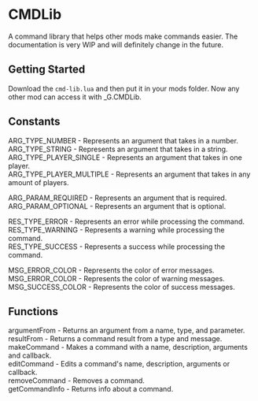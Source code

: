 # CMDLib

A command library that helps other mods make commands easier.
The documentation is very WIP and will definitely change in the future.

## Getting Started

Download the `cmd-lib.lua` and then put it in your mods folder.
Now any other mod can access it with _G.CMDLib.

## Constants

ARG_TYPE_NUMBER - Represents an argument that takes in a number.<br>
ARG_TYPE_STRING - Represents an argument that takes in a string.<br>
ARG_TYPE_PLAYER_SINGLE - Represents an argument that takes in one player.<br>
ARG_TYPE_PLAYER_MULTIPLE - Represents an argument that takes in any amount of players.<br>

ARG_PARAM_REQUIRED - Represents an argument that is required.<br>
ARG_PARAM_OPTIONAL - Represents an argument that is optional.<br>

RES_TYPE_ERROR - Represents an error while processing the command.<br>
RES_TYPE_WARNING - Represents a warning while processing the command.<br>
RES_TYPE_SUCCESS - Represents a success while processing the command.<br>

MSG_ERROR_COLOR - Represents the color of error messages.<br>
MSG_ERROR_COLOR - Represents the color of warning messages.<br>
MSG_SUCCESS_COLOR - Represents the color of success messages.

## Functions

argumentFrom - Returns an argument from a name, type, and parameter.<br>
resultFrom - Returns a command result from a type and message.<br>
makeCommand - Makes a command with a name, description, arguments and callback.<br>
editCommand - Edits a command's name, description, arguments or callback.<br>
removeCommand - Removes a command.<br>
getCommandInfo - Returns info about a command.
